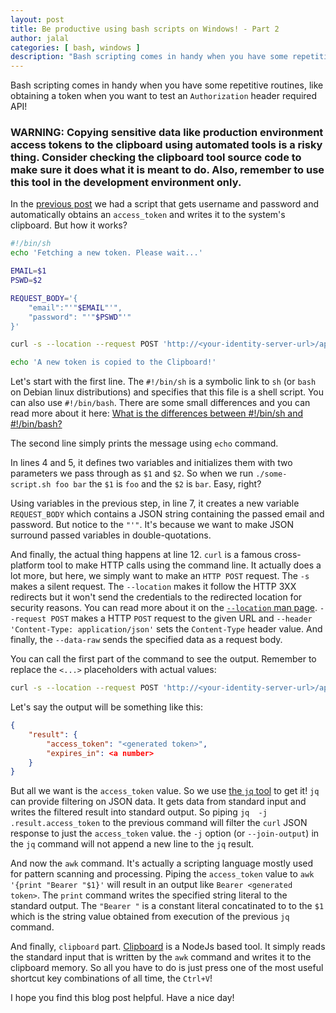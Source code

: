 ```yaml
---
layout: post
title: Be productive using bash scripts on Windows! - Part 2
author: jalal
categories: [ bash, windows ]
description: "Bash scripting comes in handy when you have some repetitive routines, like obtaining a token when you want to test an `Authorization` header required API! In this blog post, I'm going to explain in detail how the script works."
---
```



Bash scripting comes in handy when you have some repetitive routines, like obtaining a token when you want to test an `Authorization` header required API!

### WARNING: Copying sensitive data like production environment access tokens to the clipboard using automated tools is a risky thing. Consider checking the clipboard tool source code to make sure it does what it is meant to do. Also, remember to use this tool in the development environment only.


In the [previous post](/be-productive-using-bash-scripts-on-windows-part-1/) we had a script that gets username and password and automatically obtains an `access_token` and writes it to the system's clipboard. But how it works?

```sh
#!/bin/sh
echo 'Fetching a new token. Please wait...'

EMAIL=$1
PSWD=$2

REQUEST_BODY='{
    "email":"'"$EMAIL"'",
    "password": "'"$PSWD"'"
}'

curl -s --location --request POST 'http://<your-identity-server-url>/api/v1/account/token' --header 'Content-Type: application/json' --data-raw "$REQUEST_BODY" | jq -j .result.access_token | awk '{print "Bearer "$1}' | clipboard

echo 'A new token is copied to the Clipboard!'
```

Let's start with the first line. The `#!/bin/sh` is a symbolic link to `sh` (or `bash` on Debian linux distributions) and specifies that this file is a shell script. You can also use `#!/bin/bash`. There are some small differences and you can read more about it here: [What is the differences between #!/bin/sh and #!/bin/bash?
](https://askubuntu.com/questions/141928/)

The second line simply prints the message using `echo` command.

In lines 4 and 5, it defines two variables and initializes them with two parameters we pass through as `$1` and `$2`. So when we run `./some-script.sh foo bar` the `$1` is `foo` and the `$2` is `bar`. Easy, right?

Using variables in the previous step, in line 7, it creates a new variable `REQUEST_BODY` which contains a JSON string containing the passed email and password. But notice to the `"'"`. It's because we want to make JSON surround passed variables in double-quotations.

And finally, the actual thing happens at line 12. `curl` is a famous cross-platform tool to make HTTP calls using the command line. It actually does a lot more, but here, we simply want to make an `HTTP POST` request. The `-s` makes a silent request. The `--location` makes it follow the HTTP 3XX redirects but it won't send the credentials to the redirected location for security reasons. You can read more about it on the [`--location` man page](https://curl.se/docs/manpage.html#-L). `--request POST` makes a HTTP `POST` request to the given URL and `--header 'Content-Type: application/json'` sets the `Content-Type` header value. And finally, the `--data-raw` sends the specified data as a request body.

You can call the first part of the command to see the output. Remember to replace the `<...>` placeholders with actual values:
```sh
curl -s --location --request POST 'http://<your-identity-server-url>/api/v1/account/token' --header 'Content-Type: application/json' --data-raw '{"email":"<username>","password": "<password>"}" 
```

Let's say the output will be something like this:
```json
{
    "result": {
        "access_token": "<generated token>",
        "expires_in": <a number>
    }
}
```

But all we want is the `access_token` value. So we use [the `jq` tool](https://stedolan.github.io/jq/manual) to get it! `jq` can provide filtering on JSON data. It gets data from standard input and writes the filtered result into standard output. So piping `jq  -j .result.access_token` to the previous command will filter the `curl` JSON response to just the `access_token` value. the `-j` option (or `--join-output`) in the `jq` command will not append a new line to the `jq` result.

And now the `awk` command. It's actually a scripting language mostly used for pattern scanning and processing. Piping the `access_token` value to `awk '{print "Bearer "$1}'` will result in an output like `Bearer <generated token>`. The `print` command writes the specified string literal to the standard output. The `"Bearer "` is a constant literal concatinated to to the `$1` which is the string value obtained from execution of the previous `jq` command.

And finally, `clipboard` part. [Clipboard](https://www.npmjs.com/package/clipboard-cli) is a NodeJs based tool. It simply reads the standard input that is written by the `awk` command and writes it to the clipboard memory. So all you have to do is just press one of the most useful shortcut key combinations of all time, the `Ctrl+V`!

I hope you find this blog post helpful. Have a nice day!